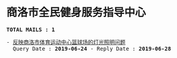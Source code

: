 # 商洛市全民健身服务指导中心
<pre><b>TOTAL MAILS : 1</b></pre>
<pre>
- <a href="../../categories/mails/5316.md">反映商洛市体育运动中心篮球场的灯光照明问题</a><br/>  Query Date : <b>2019-06-24</b> - Reply Date : <b>2019-06-28</b>
</pre>